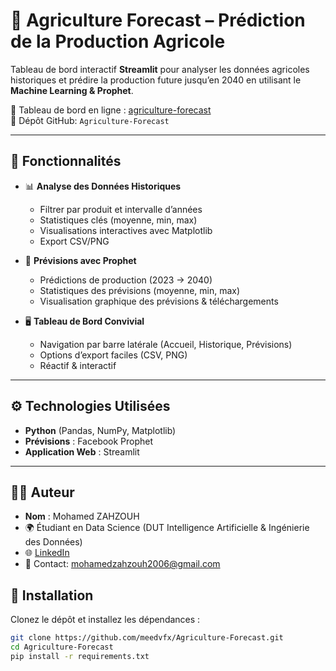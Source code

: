 # 🌱 Agriculture Forecast – Prédiction de la Production Agricole

Tableau de bord interactif **Streamlit** pour analyser les données agricoles historiques et prédire la production future jusqu’en 2040 en utilisant le **Machine Learning & Prophet**.

🔗 Tableau de bord en ligne : [agriculture-forecast](https://agriculture-forecast.streamlit.app)  
📂 Dépôt GitHub: `Agriculture-Forecast`

---

## 📌 Fonctionnalités
- 📊 **Analyse des Données Historiques**  
  - Filtrer par produit et intervalle d’années  
  - Statistiques clés (moyenne, min, max)  
  - Visualisations interactives avec Matplotlib  
  - Export CSV/PNG  

- 🔮 **Prévisions avec Prophet**  
  - Prédictions de production (2023 → 2040)  
  - Statistiques des prévisions (moyenne, min, max)  
  - Visualisation graphique des prévisions & téléchargements

- 🖥️ **Tableau de Bord Convivial**  
  - Navigation par barre latérale (Accueil, Historique, Prévisions)  
  - Options d’export faciles (CSV, PNG)  
  - Réactif & interactif  
---

## ⚙️ Technologies Utilisées
- **Python** (Pandas, NumPy, Matplotlib)  
- **Prévisions** : Facebook Prophet  
- **Application Web** : Streamlit  

---

## 👨‍💻 Auteur
- **Nom** : Mohamed ZAHZOUH  
- 🌍 Étudiant en Data Science (DUT Intelligence Artificielle & Ingénierie des Données)
- 🌐 [LinkedIn](https://www.linkedin.com/in/mohamed-zahzouh-1402a7318/)  
- 📧 Contact: mohamedzahzouh2006@gmail.com



## 🚀 Installation
Clonez le dépôt et installez les dépendances : 
```bash
git clone https://github.com/meedvfx/Agriculture-Forecast.git
cd Agriculture-Forecast
pip install -r requirements.txt
